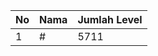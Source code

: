 | No | Nama            | Jumlah Level |
|----|-----------------|--------------|
| 1  | #    |    5711        |
